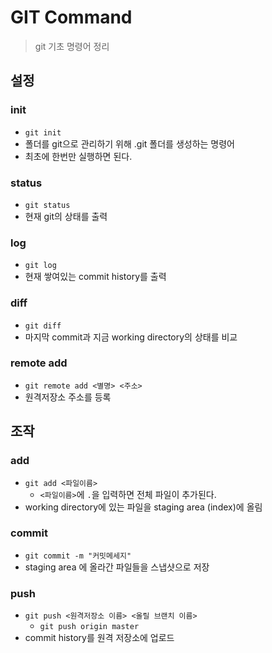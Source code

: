 # GIT Command

>git 기초 명령어 정리

## 설정

### init

- `git init`
- 폴더를 git으로 관리하기 위해 .git 폴더를 생성하는 명령어
- 최초에 한번만 실행하면 된다.



### status

- `git status`
- 현재 git의 상태를 출력



### log

- `git log`
- 현재 쌓여있는 commit history를 출력



### diff

- `git diff`
- 마지막 commit과 지금 working directory의 상태를 비교



### remote add

- `git remote add <별명> <주소>`
- 원격저장소 주소를 등록



## 조작

### add

- `git add <파일이름>`
  - `<파일이름>`에 `.`을 입력하면 전체 파일이 추가된다.
- working directory에 있는 파일을 staging area (index)에 올림



### commit

- `git commit -m "커밋메세지"` 
- staging area 에 올라간 파일들을 스냅샷으로 저장



### push

- `git push <원격저장소 이름> <올릴 브랜치 이름>`
  - `git push origin master`
- commit history를 원격 저장소에 업로드